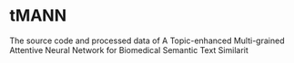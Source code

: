 # tMANN
The source code and processed data of A Topic-enhanced Multi-grained Attentive Neural Network for Biomedical Semantic Text Similarit
